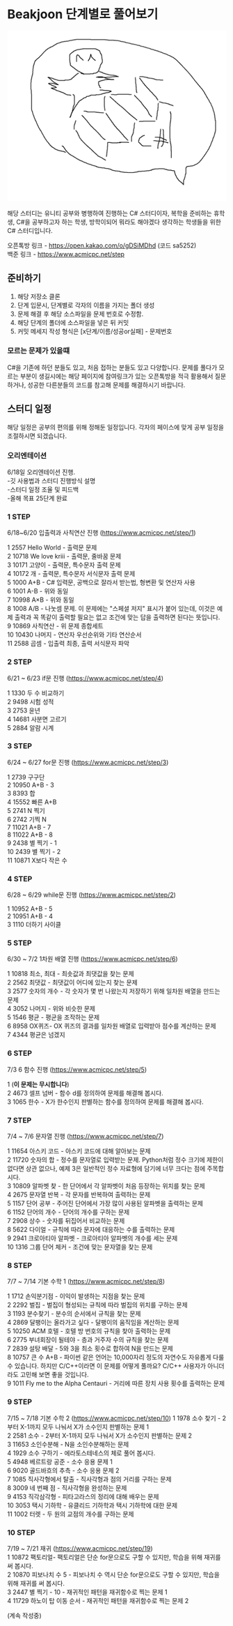 Beakjoon 단계별로 풀어보기
=============

![](https://github.com/Lesin928/Step-by-step-study/blob/master/image/C%23%EC%8A%A4%ED%84%B0%EB%94%94.PNG)

해당 스터디는 유니티 공부와 병행하여 진행하는 C# 스터디이자, 복학을 준비하는 휴학생,    C#을 공부하고자 하는 학생, 방학이되어 뭐라도 해야겠다 생각하는 학생들을 위한 C# 스터디입니다.

오픈톡방 링크 - https://open.kakao.com/o/gDSiMDhd  (코드 sa5252)   
백준 링크 - https://www.acmicpc.net/step

## 준비하기 
1. 해당 저장소 클론 
2. 단계 입문시, 단계별로 각자의 이름을 가지는 폴더 생성
3. 문제 해결 후 해당 소스파일을 문제 번호로 수정함.
4. 해당 단계의 폴더에 소스파일을 넣은 뒤 커밋
5. 커밋 메세지 작성 형식은 [x단계/이름/성공or실패] - 문제번호

### 모르는 문제가 있을떄
C#을 기존에 하던 분들도 있고, 처음 접하는 분들도 있고 다양합니다. 문제를 풀다가 모르는 부분이 생길시에는 해당 페이지에 참여링크가 있는 오픈톡방을 적극 활용해서
질문하거나, 성공한 다른분들의 코드를 참고해 문제를 해결하시기 바랍니다.




## 스터디 일정
해당 일정은 공부의 편의를 위해 정해둔 일정입니다. 각자의 페이스에 맞게 공부 일정을 조절하시면 되겠습니다.    

### 오리엔테이션
6/18일 오리엔테이션 진행.   
  -깃 사용법과 스터디 진행방식 설명   
  -스터디 일정 조율 및 피드백   
  -올해 목표 25단계 완료   
  
### 1 STEP
6/18~6/20 입출력과 사칙연산 진행 (https://www.acmicpc.net/step/1)

1	2557	Hello World - 출력문 문제   
2	10718	We love kriii - 출력문, 줄바꿈 문제   
3	10171	고양이 - 출력문, 특수문자 출력 문제   
4	10172	개 - 출력문, 특수문자 서식문자 출력 문제    
5	1000	A+B - C# 입력문, 공백으로 잘라서 받는법, 형변환 및 연산자 사용   
6	1001	A-B - 위와 동일   
7	10998	A×B - 위와 동일   
8	1008	A/B - 나눗셈 문제. 이 문제에는 "스페셜 저지" 표시가 붙어 있는데, 이것은 예제 출력과 꼭 똑같이 출력할 필요는 없고 조건에 맞는 답을 출력하면 된다는 뜻입니다.   
9	10869	사칙연산 - 위 문제 종합세트   
10	10430	나머지 - 연산자 우선순위와 기타 연산순서   
11	2588	곱셈 - 입출력 최종, 출력 서식문자 파악   

### 2 STEP
6/21 ~ 6/23 if문 진행 (https://www.acmicpc.net/step/4)   

1	1330	두 수 비교하기   
2	9498	시험 성적   
3	2753	윤년   
4	14681	사분면 고르기   
5	2884	알람 시계   

### 3 STEP
6/24 ~ 6/27 for문 진행 (https://www.acmicpc.net/step/3)   

1	2739	구구단   
2	10950	A+B - 3   
3	8393	합   
4	15552	빠른 A+B   
5	2741	N 찍기   
6	2742	기찍 N    
7	11021	A+B - 7   
8	11022	A+B - 8   
9	2438	별 찍기 - 1   
10	2439	별 찍기 - 2   
11	10871	X보다 작은 수   

### 4 STEP
6/28 ~ 6/29 while문 진행 (https://www.acmicpc.net/step/2)   

1	10952	A+B - 5   
2	10951	A+B - 4   
3	1110	더하기 사이클   

### 5 STEP
6/30 ~ 7/2 1차원 배열 진행 (https://www.acmicpc.net/step/6)   

1	10818	최소, 최대 - 최솟값과 최댓값을 찾는 문제   
2	2562	최댓값 - 최댓값이 어디에 있는지 찾는 문제   
3	2577	숫자의 개수 - 각 숫자가 몇 번 나왔는지 저장하기 위해 일차원 배열을 만드는 문제   
4	3052	나머지 - 위와 비슷한 문제   
5	1546	평균 - 평균을 조작하는 문제   
6	8958	OX퀴즈- OX 퀴즈의 결과를 일차원 배열로 입력받아 점수를 계산하는 문제   
7	4344	평균은 넘겠지   

### 6 STEP   
7/3 6 함수 진행 (https://www.acmicpc.net/step/5)   

1 (**이 문제는 무시합니다**)   
2	4673	셀프 넘버	- 함수 d를 정의하여 문제를 해결해 봅시다.   
3	1065	한수 - X가 한수인지 판별하는 함수를 정의하여 문제를 해결해 봅시다.   

### 7 STEP   
7/4 ~ 7/6 문자열 진행 (https://www.acmicpc.net/step/7)    

1	11654	아스키 코드 - 아스키 코드에 대해 알아보는 문제   
2	11720	숫자의 합 - 정수를 문자열로 입력받는 문제. Python처럼 정수 크기에 제한이 없다면 상관 없으나, 예제 3은 일반적인 정수 자료형에 담기에 너무 크다는 점에 주목합시다.   
3	10809	알파벳 찾 - 한 단어에서 각 알파벳이 처음 등장하는 위치를 찾는 문제   
4	2675	문자열 반복 - 각 문자를 반복하여 출력하는 문제   
5	1157	단어 공부 - 주어진 단어에서 가장 많이 사용된 알파벳을 출력하는 문제   
6	1152	단어의 개수 - 단어의 개수를 구하는 문제   
7	2908	상수 - 숫자를 뒤집어서 비교하는 문제   
8	5622	다이얼 - 규칙에 따라 문자에 대응하는 수를 출력하는 문제   
9	2941	크로아티아 알파벳 - 크로아티아 알파벳의 개수를 세는 문제   
10	1316	그룹 단어 체커 - 조건에 맞는 문자열을 찾는 문제   

### 8 STEP    
7/7 ~ 7/14 기본 수학 1 (https://www.acmicpc.net/step/8) 

1	1712	손익분기점	- 이익이 발생하는 지점을 찾는 문제   
2	2292	벌집 - 벌집이 형성되는 규칙에 따라 벌집의 위치를 구하는 문제   
3	1193	분수찾기 - 분수의 순서에서 규칙을 찾는 문제   
4	2869	달팽이는 올라가고 싶다 - 달팽이의 움직임을 계산하는 문제   
5	10250	ACM 호텔 - 호텔 방 번호의 규칙을 찾아 출력하는 문제   
6	2775	부녀회장이 될테야 - 층과 거주자 수의 규칙을 찾는 문제   
7	2839	설탕 배달 - 5와 3을 최소 횟수로 합하여 N을 만드는 문제   
8	10757	큰 수 A+B - 파이썬 같은 언어는 10,000자리 정도의 자연수도 자유롭게 다룰 수 있습니다. 하지만 C/C++이라면 이 문제를 어떻게 풀까요? C/C++ 사용자가 아니더라도 고민해 보면 좋을 것입니다.   
9	1011	Fly me to the Alpha Centauri - 거리에 따른 장치 사용 횟수를 출력하는 문제   


### 9 STEP     
7/15 ~ 7/18 기본 수학 2   (https://www.acmicpc.net/step/10) 
1	1978	소수 찾기 - 2부터 X-1까지 모두 나눠서 X가 소수인지 판별하는 문제 1   
2	2581	소수 - 2부터 X-1까지 모두 나눠서 X가 소수인지 판별하는 문제 2   
3	11653	소인수분해 - N을 소인수분해하는 문제   
4	1929	소수 구하기 - 에라토스테네스의 체로 풀어 봅시다.   
5	4948	베르트랑 공준 - 소수 응용 문제 1   
6	9020	골드바흐의 추측 - 소수 응용 문제 2   
7	1085	직사각형에서 탈출 - 직사각형과 점의 거리를 구하는 문제   
8	3009	네 번째 점 - 직사각형을 완성하는 문제   
9	4153	직각삼각형 - 피타고라스의 정리에 대해 배우는 문제   
10	3053	택시 기하학 - 유클리드 기하학과 택시 기하학에 대한 문제   
11	1002	터렛 - 두 원의 교점의 개수를 구하는 문제   

### 10 STEP      
7/19 ~ 7/21 재귀   (https://www.acmicpc.net/step/19)     
1	10872	팩토리얼- 팩토리얼은 단순 for문으로도 구할 수 있지만, 학습을 위해 재귀를 써 봅시다.    
2	10870	피보나치 수 5 - 피보나치 수 역시 단순 for문으로도 구할 수 있지만, 학습을 위해 재귀를 써 봅시다.    
3	2447	별 찍기 - 10 - 재귀적인 패턴을 재귀함수로 찍는 문제 1    
4	11729	하노이 탑 이동 순서 - 재귀적인 패턴을 재귀함수로 찍는 문제 2    
   
(계속 작성중)   

